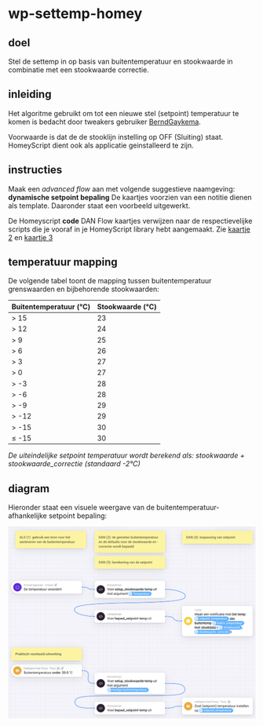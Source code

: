 # wp-settemp-homey

## doel

Stel de settemp in op basis van buitentemperatuur en stookwaarde in combinatie met een stookwaarde correctie.

## inleiding

Het algoritme gebruikt om tot een nieuwe stel (setpoint) temperatuur te komen is bedacht door tweakers gebruiker [BerndGaykema](https://gathering.tweakers.net/forum/view_message/80573882).

Voorwaarde is dat de de stooklijn instelling op OFF (Sluiting) staat.
HomeyScript dient ook als applicatie geinstalleerd te zijn.

## instructies

Maak een *advanced flow* aan met volgende suggestieve naamgeving: **dynamische setpoint bepaling**
De kaartjes voorzien van een notitie dienen als template. Daaronder staat een voorbeeld uitgewerkt.

De Homeyscript **code** DAN Flow kaartjes verwijzen naar de respectievelijke scripts die je vooraf in je HomeyScript library hebt aangemaakt. Zie [kaartje 2](./setup_stookwaarde-temp.js) en [kaartje 3](./bepaal_setpoint-temp.js)

## temperatuur mapping

De volgende tabel toont de mapping tussen buitentemperatuur grenswaarden en bijbehorende stookwaarden:

| Buitentemperatuur (°C) | Stookwaarde (°C) |
|------------------------|------------------|
| > 15                   | 23               |
| > 12                   | 24               |
| > 9                    | 25               |
| > 6                    | 26               |
| > 3                    | 27               |
| > 0                    | 27               |
| > -3                   | 28               |
| > -6                   | 28               |
| > -9                   | 29               |
| > -12                  | 29               |
| > -15                  | 30               |
| ≤ -15                  | 30               |

*De uiteindelijke setpoint temperatuur wordt berekend als: stookwaarde + stookwaarde_correctie (standaard -2°C)*

## diagram

Hieronder staat een visuele weergave van de buitentemperatuur-afhankelijke setpoint bepaling:

![Buitentemperatuur afhankelijke setpoint bepaling](./buitentemperatuur%20afhankelijke%20setpoint%20bepaling%20.png)
